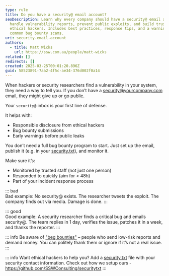 ```yaml
---
type: rule
title: Do you have a security@ email account?
seoDescription: Learn why every company should have a security@ email address to
  handle vulnerability reports, prevent public exploits, and build trust with
  ethical hackers. Includes best practices, response tips, and a warning about
  common bug bounty scams.
uri: security-email-account
authors:
  - title: Matt Wicks
    url: https://ssw.com.au/people/matt-wicks
related: []
redirects: []
created: 2025-03-25T00:01:20.896Z
guid: 58523891-7aa2-4f5c-ae34-376d002f0a14
---
```

When hackers or security researchers find a vulnerability in your system, they need a way to tell you. If you don’t have a security@yourcompany.com email, they might give up or go public.

Your `security@` inbox is your first line of defense.

<!--endintro-->

It helps with:

* Responsible disclosure from ethical hackers
* Bug bounty submissions
* Early warnings before public leaks

You don’t need a full bug bounty program to start. Just set up the email, publish it (e.g. in your [security.txt](https://securitytxt.org)), and monitor it.

Make sure it’s:

* Monitored by trusted staff (not just one person)
* Responded to quickly (aim for &lt; 48h)
* Part of your incident response process


::: bad  
Bad example: No security@ exists. The researcher tweets the exploit. The company finds out via media. Damage is done.
:::

::: good  
Good example: A security researcher finds a critical bug and emails security@. The team replies in 1 day, verifies the issue, patches it in a week, and thanks the reporter.
:::

::: info
Be aware of ["beg bounties"](https://www.troyhunt.com/beg-bounties/) – people who send low-risk reports and demand money. You can politely thank them or ignore if it’s not a real issue.
:::

::: info
Want ethical hackers to help you? Add a [security.txt](https://securitytxt.org) file with your security contact information. Check out how we setup ours - https://github.com/SSWConsulting/securitytxt
:::
